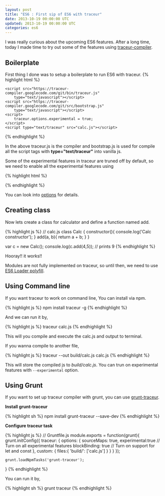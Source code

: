 ```yaml
---
layout: post
title: "ES6 : First sip of ES6 with traceur"
date: 2013-10-19 00:00:00 UTC
updated: 2013-10-19 00:00:00 UTC
categories: es6
---
```


I was really curious about the upcoming ES6 features. After a long time, today I made time to try out some of the features using [traceur-compiler](https://github.com/google/traceur-compiler).

## Boilerplate

First thing I done was to setup a boilerplate to run ES6 with traceur.
{% highlight html %}

<!-- index.html -->
<!doctype html>
<html class="no-js"> <!--<![endif]-->
    <head>
      <title>ES6</title>
    </head>
    <body>

    <script src="https://traceur-compiler.googlecode.com/git/bin/traceur.js"
        type="text/javascript"></script>
    <script src="https://traceur-compiler.googlecode.com/git/src/bootstrap.js"
        type="text/javascript"></script>
    <script>
        traceur.options.experimental = true;
    </script>
    <script type="text/traceur" src="calc.js"></script>
  </body>
</html>
{% endhighlight %}

In the above traceur.js is the compiler and bootstrap.js is used for compile all the script tags with **type="text/traceur"** into vanilla js.

Some of the experimental features in traceur are truned off by default, so we need to enable all the experimental features using

{% highlight html %}

<script>
    traceur.options.experimental = true;
</script>

{% endhighlight %}

You can look into [options](https://github.com/google/traceur-compiler/blob/master/src/options.js) for details.

## Creating class

Now lets create a class for calculator and define a function named add.

{% highlight js %}
// calc.js
class Calc {
constructor(){
console.log('Calc constructor');
}
add(a, b){
return a + b;
}
}

var c = new Calc();
console.log(c.add(4,5)); // prints 9
{% endhighlight %}

Hooray!! it works!!

Modules are not fully implemented on traceur, so until then, we need to use [ES6 Loader polyfill](https://github.com/ModuleLoader/es6-module-loader).

## Using Command line

If you want traceur to work on command line, You can install via npm.

{% highlight js %}
npm install traceur -g
{% endhighlight %}

And we can run it by,

{% highlight js %}
traceur calc.js
{% endhighlight %}

This will you compile and execute the calc.js and output to terminal.

If you wanna compile to another file,

{% highlight js %}
traceur --out build/calc.js calc.js
{% endhighlight %}

This will store the compiled js to _build/calc.js_. You can trun on experimental features with `--experimental` option.

## Using Grunt

If you want to set up traceur compiler with grunt, you can use [grunt-traceur](https://github.com/aaronfrost/grunt-traceur).

**Install grunt-traceur**

{% highlight sh %}
npm install grunt-traceur --save-dev
{% endhighlight %}

**Configure traceur task**

{% highlight js %}
// Gruntfile.js
module.exports = function(grunt){
grunt.initConfig({
traceur: {
options: {
sourceMaps: true,
experimental:true // Turn on all experimental features
blockBinding: true // Turn on support for let and const
},
custom: {
files:{
'build/': ['calc.js']
}
}
}
});

    grunt.loadNpmTasks('grunt-traceur');

}
{% endhighlight %}

You can run it by,

{% highlight sh %}
grunt traceur
{% endhighlight %}
